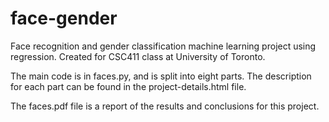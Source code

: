# face-gender

Face recognition and gender classification machine learning project using regression. Created for CSC411 class at University of Toronto.

The main code is in faces.py, and is split into eight parts. The description for each part can be found in the project-details.html file.

The faces.pdf file is a report of the results and conclusions for this project.
